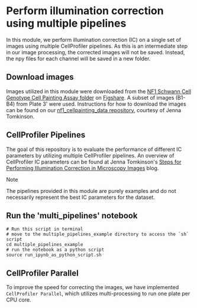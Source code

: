# Perform illumination correction using multiple pipelines
In this module, we perform illumination correction (IC) on a single set of images using multiple CellProfiler pipelines. 
As this is an intermediate step in our image processing, the corrected images will not be saved. 
Instead, the npy files for each channel will be saved in a new folder. 

## Download images
Images utilized in this module were downloaded from the [NF1 Schwann Cell Genotype Cell Painting Assay folder](https://figshare.com/projects/NF1_Schwann_Cell_Genotype_Cell_Painting_Assay/161620)  on [Figshare](https://figshare.com/). A subset of images (B1-B4) from Plate 3' were used. Instructions for how to download the images can be found on our [nf1_cellpainting_data repository](https://github.com/WayScience/nf1_cellpainting_data/tree/main/0.download_data), courtesy of Jenna Tomkinson. 

## CellProfiler Pipelines 
The goal of this repository is to evaluate the performance of different IC parameters by utilizing multiple CellProfiler pipelines. An overview of CellProfiler IC parameters can be found at Jenna Tomkinson's [Steps for Performing Illumination Correction in Microscopy Images](https://www.waysciencelab.com/2023/08/07/illumsteps.html) blog. 

>[!Note]
>The pipelines provided in this module are purely examples and do not necessarily represent the best IC parameters for the dataset. 

## Run the 'multi_pipelines' notebook

    # Run this script in terminal
    # move to the multiple_pipelines_example directory to access the `sh` script
    cd multiple_pipelines_example
    # run the notebook as a python script
    source run_ipynb_as_python_script.sh

## CellProfiler Parallel

To improve the speed for correcting the images, we have implemented `CellProfiler Parallel`, which utilizes multi-processing to run one plate per CPU core.